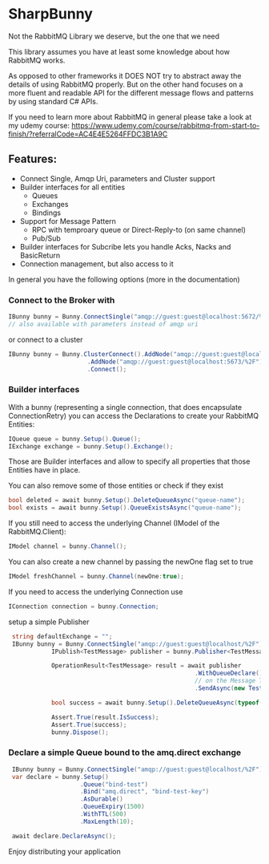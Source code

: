 # SharpBunny
Not the RabbitMQ Library we deserve, but the one that we need 

This library assumes you have at least some knowledge about how RabbitMQ works. 

As opposed to other frameworks it DOES NOT try to abstract away the details of using RabbitMQ properly.
But on the other hand focuses on a more fluent and readable API for the different message flows and patterns by using standard C# APIs.

If you need to learn more about RabbitMQ in general please take a look at my udemy course:
https://www.udemy.com/course/rabbitmq-from-start-to-finish/?referralCode=AC4E4E5264FFDC3B1A9C


## Features:
* Connect Single, Amqp Uri, parameters and Cluster support
* Builder interfaces for all entities
  * Queues
  * Exchanges
  * Bindings
* Support for Message Pattern
  * RPC with temproary queue or Direct-Reply-to (on same channel)
  * Pub/Sub
* Builder interfaces for Subcribe lets you handle Acks, Nacks and BasicReturn
* Connection management, but also access to it

In general you have the following options (more in the documentation)

### Connect to the Broker with
```csharp
IBunny bunny = Bunny.ConnectSingle("amqp://guest:guest@localhost:5672/%2F");
// also available with parameters instead of amqp uri
```
or connect to a cluster
```csharp
IBunny bunny = Bunny.ClusterConnect().AddNode("amqp://guest:guest@localhost:5672/%2F")
                      .AddNode("amqp://guest:guest@localhost:5673/%2F")
                      .Connect();
```

### Builder interfaces
With a bunny (representing a single connection, that does encapsulate ConnectionRetry)
you can access the Declarations to create your RabbitMQ Entities:

```csharp
IQueue queue = bunny.Setup().Queue();
IExchange exchange = bunny.Setup().Exchange();
```
Those are Builder interfaces and allow to specify all properties that those Entities have in place.

You can also remove some of those entities or check if they exist
```csharp
bool deleted = await bunny.Setup().DeleteQueueAsync("queue-name");
bool exists = await bunny.Setup().QueueExistsAsync("queue-name");
```

If you still need to access the underlying Channel (IModel of the RabbitMQ.Client):
```csharp
IModel channel = bunny.Channel();
```
You can also create a new channel by passing the newOne flag set to true
```csharp
IModel freshChannel = bunny.Channel(newOne:true);
```
If you need to access the underlying Connection use
```csharp
IConnection connection = bunny.Connection;
```
setup a simple Publisher
```csharp
 string defaultExchange = "";
 IBunny bunny = Bunny.ConnectSingle("amqp://guest:guest@localhost/%2F");
            IPublish<TestMessage> publisher = bunny.Publisher<TestMessage>(defaultExchange);

            OperationResult<TestMessage> result = await publisher
                                                    .WithQueueDeclare() // declares a queue dependent
                                                    // on the Message Type bound to the amq.direct exchange
                                                    .SendAsync(new TestMessage());

            bool success = await bunny.Setup().DeleteQueueAsync(typeof(TestMessage).FullName, force: true);

            Assert.True(result.IsSuccess);
            Assert.True(success);
            bunny.Dispose();
```

### Declare a simple Queue bound to the amq.direct exchange
```csharp
 IBunny bunny = Bunny.ConnectSingle("amqp://guest:guest@localhost/%2F");
 var declare = bunny.Setup()
                    .Queue("bind-test")
                    .Bind("amq.direct", "bind-test-key")
                    .AsDurable()
                    .QueueExpiry(1500)
                    .WithTTL(500)
                    .MaxLength(10);

 await declare.DeclareAsync();
```


Enjoy distributing your application
